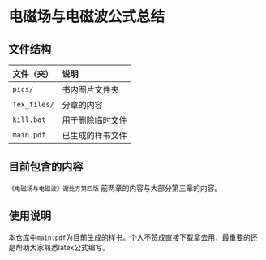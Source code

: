 # 电磁场与电磁波公式总结
## 文件结构
|文件（夹）   |说明           |
|:-----------|:--------------|
|`pics/`     |书内图片文件夹  |
|`Tex_files/`|分章的内容      |
|`kill.bat`  |用于删除临时文件 |
|`main.pdf`  |已生成的样书文件 |
## 目前包含的内容
`《电磁场与电磁波》谢处方第四版` 前两章的内容与大部分第三章的内容。
## 使用说明
本仓库中`main.pdf`为目前生成的样书。个人不赞成直接下载拿去用，最重要的还是帮助大家熟悉latex公式编写。
